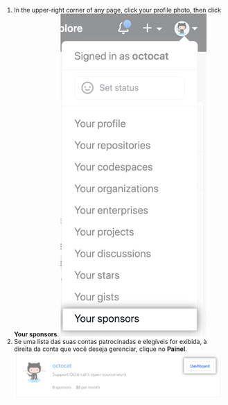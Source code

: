 1. In the upper-right corner of any page, click your profile photo, then click **Your sponsors**. ![Botão {% data variables.product.prodname_sponsors %}](/assets/images/help/sponsors/access-github-sponsors-dashboard.png)
2. Se uma lista das suas contas patrocinadas e elegíveis for exibida, à direita da conta que você deseja gerenciar, clique no **Painel**. ![Botão do painel de patrocinadores de desenvolvedor](/assets/images/help/sponsors/dev-sponsors-dashboard-button.png)
